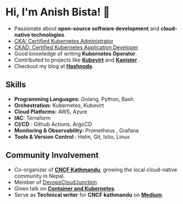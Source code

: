 
# Hi, I'm Anish Bista! 👋

- Passionate about **open-source software development** and **cloud-native technologies**.
- [CKA: Certified Kubernetes Administrator](https://www.credly.com/badges/31e3d2cf-5e1c-468d-925f-bfe615aff5a0/linked_in?t=sn0xe5)
- [CKAD: Certified Kubernetes Application Developer](https://www.credly.com/earner/earned/badge/7cf7f421-bbe3-4958-9b17-95364e5c2028)
- Good knowledge of writing **Kubernetes Operator**.
- Contributed to projects like [**Kubevirt**](https://github.com/kubevirt)   and [**Kanister**](https://github.com/kanisterio/kanister) .
- Checkout my blog at [**Hashnode**](https://anish60.hashnode.dev).
  
## Skills

- **Programming Languages:** Golang, Python, Bash
- **Orchestration:** Kubernetes, Kubevirt
- **Cloud Platforms:** AWS, Azure
- **IAC**: Terraform 
- **CI/CD** : Github Actions, ArgoCD
- **Monitoring & Observability:** Prometheus , Grafana
- **Tools & Version Control** : Helm, Git, Istio, Linux 

## Community Involvement

- Co-organizer of [**CNCF Kathmandu**](https://community.cncf.io/kathmandu/), growing the local cloud-native community in Nepal.
- Member of [DevopsCloudJunction](https://devopscloudjunction.com/)
- Given talk on [**Container and Kubernetes**](https://community.cncf.io/events/details/cncf-kathmandu-presents-deep-dive-into-containers/cohost-kathmandu).
- Serve as **Technical writer** for **CNCF kathmandu** on [**Medium**](https://medium.com/@cncfkathmandu). 



